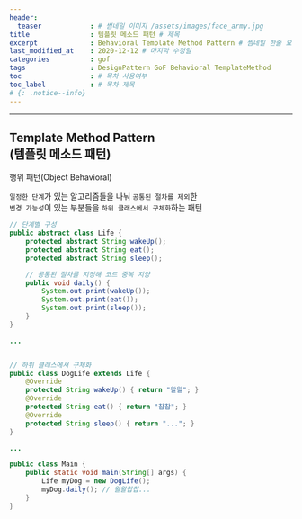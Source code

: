 ```yaml
---
header:
  teaser            : # 썸네일 이미지 /assets/images/face_army.jpg
title               : 템플릿 메소드 패턴 # 제목
excerpt             : Behavioral Template Method Pattern # 썸네일 한줄 요약
last_modified_at    : 2020-12-12 # 마지막 수정일
categories          : gof
tags                : DesignPattern GoF Behavioral TemplateMethod
toc                 : # 목차 사용여부
toc_label           : # 목차 제목
# {: .notice--info}
---
```


---
## Template Method Pattern<br>(템플릿 메소드 패턴)
행위 패턴(Object Behavioral)

`일정한 단계`가 있는 알고리즘들을 나눠 `공통된 절차를 제외`한  
`변경 가능성`이 있는 부분들을 `하위 클래스에서 구체화`하는 패턴  



```java
// 단계별 구성
public abstract class Life {
    protected abstract String wakeUp();
    protected abstract String eat();
    protected abstract String sleep();

    // 공통된 절차를 지정해 코드 중복 지양
    public void daily() {
        System.out.print(wakeUp());
        System.out.print(eat());
        System.out.print(sleep());
    }
}

...


// 하위 클래스에서 구체화
public class DogLife extends Life {
    @Override
    protected String wakeUp() { return "왈왈"; }
    @Override
    protected String eat() { return "찹찹"; }
    @Override
    protected String sleep() { return "..."; }
}

...

public class Main {
    public static void main(String[] args) {
        Life myDog = new DogLife();
        myDog.daily(); // 왈왈찹찹...
    }
}
```